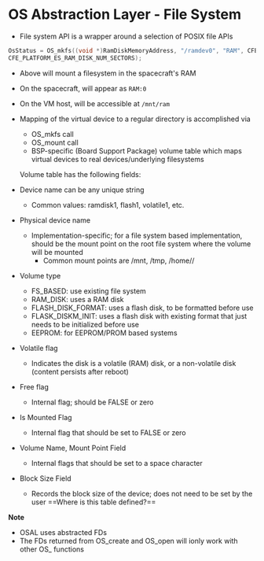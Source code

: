 # OS Abstraction Layer - File System

- File system API is a wrapper around a selection of POSIX file APIs

```c
OsStatus = OS_mkfs((void *)RamDiskMemoryAddress, "/ramdev0", "RAM", CFE_PLATFORM_ES_RAM_DISK_SECTOR_SIZE,
CFE_PLATFORM_ES_RAM_DISK_NUM_SECTORS);
```

- Above will mount a filesystem in the spacecraft's RAM
- On the spacecraft, will appear as `RAM:0`
- On the VM host, will be accessible at `/mnt/ram`
- Mapping of the virtual device to a regular directory is accomplished via
  - OS_mkfs call
  - OS_mount call
  - BSP-specific (Board Support Package) volume table which maps virtual devices to real devices/underlying filesystems

  Volume table has the following fields:
- Device name can be any unique string
  - Common values: ramdisk1, flash1, volatile1, etc.
- Physical device name
  - Implementation-specific; for a file system based implementation, should be the mount point on the root file system where the volume will be mounted
    - Common mount points are /mnt, /tmp, /home/<user>/
- Volume type
  - FS_BASED: use existing file system
  - RAM_DISK: uses a RAM disk
  - FLASH_DISK_FORMAT: uses a flash disk, to be formatted before use
  - FLASK_DISKM_INIT: uses a flash disk with existing format that just needs to be initialized before use
  - EEPROM: for EEPROM/PROM based systems
- Volatile flag
  - Indicates the disk is a volatile (RAM) disk, or a non-volatile disk (content persists after reboot)
- Free flag
  - Internal flag; should be FALSE or zero
- Is Mounted Flag
  - Internal flag that should be set to FALSE or zero
- Volume Name, Mount Point Field
  - Internal flags that should be set to a space character
- Block Size Field
  - Records the block size of the device; does not need to be set by the user
==Where is this table defined?==

**Note**
- OSAL uses abstracted FDs
- The FDs returned from OS_create and OS_open will ionly work with other OS_ functions

